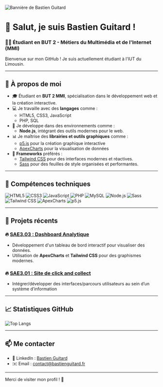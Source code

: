 ![Bannière de Bastien Guitard](./assets/banniére.jpg)

# 👋 Salut, je suis **Bastien Guitard** !

### 🧑‍🎓 Étudiant en BUT 2 - Métiers du Multimédia et de l'Internet (MMI)

Bienvenue sur mon GitHub ! Je suis actuellement étudiant à l'IUT du Limousin.

---

## 🌟 **À propos de moi**

- 🎓 Étudiant en **BUT 2 MMI**, spécialisation dans le développement web et la création interactive.
- 💻 Je travaille avec des **langages** comme :
  - HTML5, CSS3, JavaScript
  - PHP, SQL
- 🚀 Je développe dans des environnements comme :
  - **Node.js**, intégrant des outils modernes pour le web.
- 📊 Je maîtrise des **librairies et outils graphiques** comme :
  - [p5.js](https://p5js.org/) pour la création graphique interactive
  - [ApexCharts](https://apexcharts.com/) pour la visualisation de données
- 🎨 **Frameworks** préférés :
  - [Tailwind CSS](https://tailwindcss.com/) pour des interfaces modernes et réactives.
  - [Sass](https://sass-lang.com/) pour des feuilles de style organisées et performantes.

---

## 🔧 **Compétences techniques**

![HTML5](https://img.shields.io/badge/HTML5-E34F26?style=for-the-badge&logo=html5&logoColor=white)
![CSS3](https://img.shields.io/badge/CSS3-1572B6?style=for-the-badge&logo=css3&logoColor=white)
![JavaScript](https://img.shields.io/badge/JavaScript-F7DF1E?style=for-the-badge&logo=javascript&logoColor=black)
![PHP](https://img.shields.io/badge/PHP-777BB4?style=for-the-badge&logo=php&logoColor=white)
![MySQL](https://img.shields.io/badge/MySQL-4479A1?style=for-the-badge&logo=mysql&logoColor=white)
![Node.js](https://img.shields.io/badge/Node.js-339933?style=for-the-badge&logo=nodedotjs&logoColor=white)
![Sass](https://img.shields.io/badge/Sass-CC6699?style=for-the-badge&logo=sass&logoColor=white)
![Tailwind CSS](https://img.shields.io/badge/Tailwind%20CSS-06B6D4?style=for-the-badge&logo=tailwindcss&logoColor=white)
![ApexCharts](https://img.shields.io/badge/ApexCharts-FF4560?style=for-the-badge&logo=apexcharts&logoColor=white)
![p5.js](https://img.shields.io/badge/p5.js-ED225D?style=for-the-badge&logo=processingfoundation&logoColor=white)

---

## 📂 **Projets récents**

### 🔥 [SAE3.03 : Dashboard Analytique](https://github.com/bastienggg/SAE3.03)

- Développement d'un tableau de bord interactif pour visualiser des données.
- Utilisation de **ApexCharts** et **Tailwind CSS** pour des graphismes modernes.

### 🔥 [SAE3.01 : Site de click and collect](https://github.com/bastienggg/SAE-3.01)

- Intégrer/développer des interfaces/parcours utilisateurs au sein d’un système d’information

---

## 📈 **Statistiques GitHub**

![Top Langs](https://github-readme-stats.vercel.app/api/top-langs/?username=bastienggg&layout=compact&theme=radical)

---

## 📫 **Me contacter**

- 💼 LinkedIn : [Bastien Guitard](https://fr.linkedin.com/in/bastien-guitard-30585329b?original_referer=https%3A%2F%2Fwww.google.com%2F)
- ✉️ Email : contact@bastienguitard.fr

---

Merci de visiter mon profil ! 🚀

